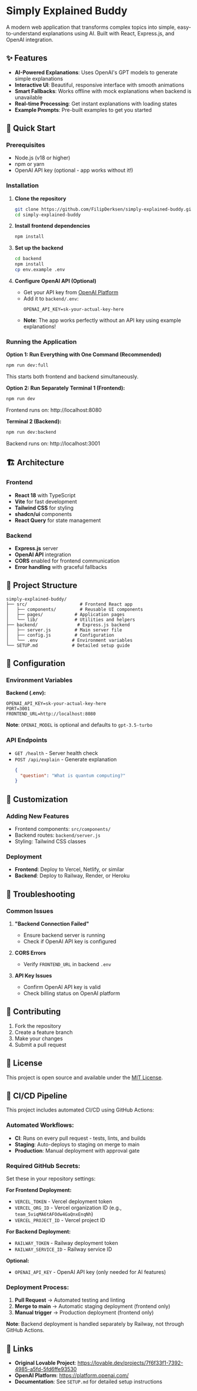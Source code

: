 # Simply Explained Buddy

A modern web application that transforms complex topics into simple, easy-to-understand explanations using AI. Built with React, Express.js, and OpenAI integration.

## ✨ Features

- **AI-Powered Explanations**: Uses OpenAI's GPT models to generate simple explanations
- **Interactive UI**: Beautiful, responsive interface with smooth animations
- **Smart Fallbacks**: Works offline with mock explanations when backend is unavailable
- **Real-time Processing**: Get instant explanations with loading states
- **Example Prompts**: Pre-built examples to get you started

## 🚀 Quick Start

### Prerequisites

- Node.js (v18 or higher)
- npm or yarn
- OpenAI API key (optional - app works without it!)

### Installation

1. **Clone the repository**
   ```bash
   git clone https://github.com/FilipDerksen/simply-explained-buddy.git
   cd simply-explained-buddy
   ```

2. **Install frontend dependencies**
   ```bash
   npm install
   ```

3. **Set up the backend**
   ```bash
   cd backend
   npm install
   cp env.example .env
   ```

4. **Configure OpenAI API (Optional)**
   - Get your API key from [OpenAI Platform](https://platform.openai.com/)
   - Add it to `backend/.env`:
     ```
     OPENAI_API_KEY=sk-your-actual-key-here
     ```
   - **Note**: The app works perfectly without an API key using example explanations!

### Running the Application

**Option 1: Run Everything with One Command (Recommended)**
```bash
npm run dev:full
```
This starts both frontend and backend simultaneously.

**Option 2: Run Separately**
**Terminal 1 (Frontend):**
```bash
npm run dev
```
Frontend runs on: http://localhost:8080

**Terminal 2 (Backend):**
```bash
npm run dev:backend
```
Backend runs on: http://localhost:3001

## 🏗️ Architecture

### Frontend
- **React 18** with TypeScript
- **Vite** for fast development
- **Tailwind CSS** for styling
- **shadcn/ui** components
- **React Query** for state management

### Backend
- **Express.js** server
- **OpenAI API** integration
- **CORS** enabled for frontend communication
- **Error handling** with graceful fallbacks

## 📁 Project Structure

```
simply-explained-buddy/
├── src/                    # Frontend React app
│   ├── components/         # Reusable UI components
│   ├── pages/            # Application pages
│   └── lib/              # Utilities and helpers
├── backend/               # Express.js backend
│   ├── server.js         # Main server file
│   ├── config.js         # Configuration
│   └── .env             # Environment variables
└── SETUP.md             # Detailed setup guide
```

## 🔧 Configuration

### Environment Variables

**Backend (.env):**
```
OPENAI_API_KEY=sk-your-actual-key-here
PORT=3001
FRONTEND_URL=http://localhost:8080
```

**Note**: `OPENAI_MODEL` is optional and defaults to `gpt-3.5-turbo`

### API Endpoints

- `GET /health` - Server health check
- `POST /api/explain` - Generate explanation
  ```json
  {
    "question": "What is quantum computing?"
  }
  ```

## 🎨 Customization

### Adding New Features
- Frontend components: `src/components/`
- Backend routes: `backend/server.js`
- Styling: Tailwind CSS classes

### Deployment
- **Frontend**: Deploy to Vercel, Netlify, or similar
- **Backend**: Deploy to Railway, Render, or Heroku

## 🐛 Troubleshooting

### Common Issues

1. **"Backend Connection Failed"**
   - Ensure backend server is running
   - Check if OpenAI API key is configured

2. **CORS Errors**
   - Verify `FRONTEND_URL` in backend `.env`

3. **API Key Issues**
   - Confirm OpenAI API key is valid
   - Check billing status on OpenAI platform

## 🤝 Contributing

1. Fork the repository
2. Create a feature branch
3. Make your changes
4. Submit a pull request

## 📄 License

This project is open source and available under the [MIT License](LICENSE).

## 🚀 CI/CD Pipeline

This project includes automated CI/CD using GitHub Actions:

### **Automated Workflows:**
- **CI**: Runs on every pull request - tests, lints, and builds
- **Staging**: Auto-deploys to staging on merge to main
- **Production**: Manual deployment with approval gate

### **Required GitHub Secrets:**
Set these in your repository settings:

**For Frontend Deployment:**
- `VERCEL_TOKEN` - Vercel deployment token
- `VERCEL_ORG_ID` - Vercel organization ID (e.g., `team_5viqMA6tAFOdw4GaQnxEnqNh`)
- `VERCEL_PROJECT_ID` - Vercel project ID

**For Backend Deployment:**
- `RAILWAY_TOKEN` - Railway deployment token
- `RAILWAY_SERVICE_ID` - Railway service ID

**Optional:**
- `OPENAI_API_KEY` - OpenAI API key (only needed for AI features)

### **Deployment Process:**
1. **Pull Request** → Automated testing and linting
2. **Merge to main** → Automatic staging deployment (frontend only)
3. **Manual trigger** → Production deployment (frontend only)

**Note**: Backend deployment is handled separately by Railway, not through GitHub Actions.

## 🔗 Links

- **Original Lovable Project**: https://lovable.dev/projects/7f6f33f1-7392-4985-a5fd-5fd6ffe93530
- **OpenAI Platform**: https://platform.openai.com/
- **Documentation**: See `SETUP.md` for detailed setup instructions
